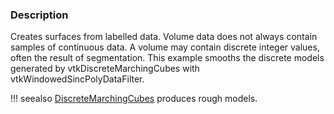 ### Description

Creates surfaces from labelled data. Volume data does not always contain samples of continuous data. A volume may contain discrete integer values, often the result of segmentation. This example smooths the discrete models generated by vtkDiscreteMarchingCubes with vtkWindowedSincPolyDataFilter.

!!! seealso
    [DiscreteMarchingCubes](../DiscreteMarchingCubes) produces rough models.

